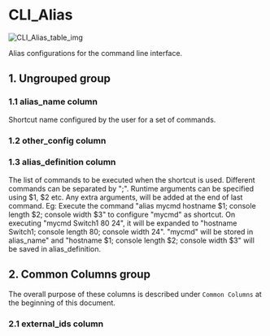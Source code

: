 # CLI_Alias

![CLI_Alias_table_img](http://www.plantuml.com/plantuml/img/0Ra0Hlz0StHXSdHrRMmAS65ZQs5dPI0YKczlT21KOM9iPNCY87iAOsnXStCWGqn9Nq5iQM5p2dqAQ6baPI1ZQN9ZR6KAQ6baPI1jPMrYPN9p2cnbPsLkP21oQMTeT0fZRsvqQMvrRtCWR6bkPI0j83nYFdDqSczkPpmlOZuWScLcPN9bRcDb2cHlT7HbP21iQMvb82qWF6a-TsLXQpmlQJuWScLcPN9bRcDb2cLkP6nbPsLkP0f0PMvaTMri)

Alias configurations for the command line interface.

## 1. Ungrouped group

### 1.1 alias_name column

Shortcut name configured by the user for a set of commands.

### 1.2 other_config column

### 1.3 alias_definition column

The list of commands to be executed when the shortcut is used. Different
commands can be separated by ";". Runtime arguments can be specified using $1,
$2 etc. Any extra arguments, will be added at the end of last command. Eg:
Execute the command "alias mycmd hostname $1; console length $2; console width
$3" to configure "mycmd" as shortcut. On executing "mycmd Switch1 80 24", it
will be expanded to "hostname Switch1; console length 80; console width 24".
"mycmd" will be stored in alias_name" and "hostname $1; console length $2;
console width $3" will be saved in alias_definition.

## 2. Common Columns group

The overall purpose of these columns is described under `Common Columns` at the
beginning of this document.

### 2.1 external_ids column

